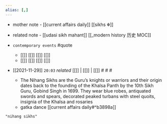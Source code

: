 ```yaml
---
alias: [,]
---
```

- mother note - [[current affairs daily]] [[sikhs ☬]]
- related note - [[udasi sikh mahant]] [[_modern history 历史 MOC]]
- `contemporary events` #quote 
	- [[]] [[]] [[]] [[]]
	- [[]] [[]] [[]] [[]]

- [[2021-11-29]]  `20:03` _related_ [[]] | [[]] | [[]] # # #
	- The Nihang Sikhs are the Guru’s knights or warriors and their origin dates back to the founding of the Khalsa Panth by the 10th Sikh Guru, Gobind Singh in 1699. They wear blue robes, antiquated swords and spears, decorated peaked turbans with steel quoits, insignia of the Khalsa and rosaries
	- gatka dance [[current affairs daily#^b3898a]]

```query
"nihang sikhs"
```